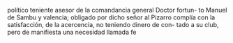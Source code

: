 político teniente asesor de la comandancia general Doctor fortun-
to Manuel de Sambu y valencia; obligado por dicho señor al Pizarro
complía con la satisfacción, de la acercencia, no teniendo dinero de
con-
tado a su club, pero de manifiesta una necesidad llamada fe